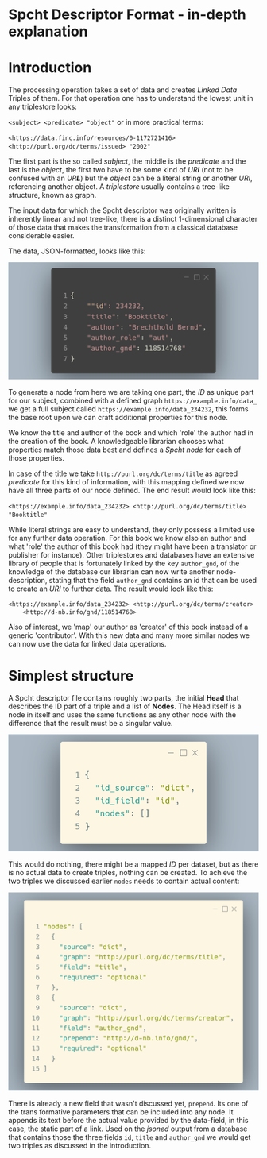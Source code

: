 # Spcht Descriptor Format - in-depth explanation

# Introduction

The processing operation takes a set of data and creates *Linked Data* Triples of them. For that operation one has to understand the lowest unit in any triplestore looks:

`<subject> <predicate> "object"` or in more practical terms: 

`<https://data.finc.info/resources/0-1172721416> <http://purl.org/dc/terms/issued> "2002"`

The first part is the so called *subject*, the middle is the *predicate* and the last is the *object*, the first two have to be some kind of *UR**I*** (not to be confused with an *UR**L***) but the *object* can be a literal string or another *URI*, referencing another object. A *triplestore* usually contains a tree-like structure, known as graph. 

The input data for which the Spcht descriptor was originally written is inherently linear and not tree-like, there is a distinct 1-dimensional character of those data that makes the transformation from a classical database considerable easier.

The data, JSON-formatted, looks like this: 

![basic_data](./basic_data.png)

To generate a node from here we are taking one part, the *ID* as unique part for our subject, combined with a defined graph `https://example.info/data_` we get a full subject called `https://example.info/data_234232`, this forms the base root upon we can craft additional properties for this node.

We know the title and author of the book and which 'role' the author had in the creation of the book. A knowledgeable librarian chooses what properties match those data best and defines a *Spcht node* for each of those properties. 

In case of the title we take `http://purl.org/dc/terms/title` as agreed *predicate* for this kind of information, with this mapping defined we now have all three parts of our node defined. The end result would look like this:

`<https://example.info/data_234232> <http://purl.org/dc/terms/title> "Booktitle"`

While literal strings are easy to understand, they only possess a limited use for any further data operation. For this book we know also an author and what 'role' the author of this book had (they might have been a translator or publisher for instance). Other triplestores and databases have an extensive library of people that is fortunately linked by the key `author_gnd`, of the knowledge of the database our librarian can now write another node-description, stating that the field `author_gnd` contains an id that can be used to create an *URI* to further data. The result would look like this:

```
<https://example.info/data_234232> <http://purl.org/dc/terms/creator> 
	<http://d-nb.info/gnd/118514768>
```

Also of interest, we 'map' our author as 'creator' of this book instead of a generic 'contributor'. With this new data and many more similar nodes we can now use the data for linked data operations.

# Simplest structure

A Spcht descriptor file contains roughly two parts, the initial **Head** that describes the ID part of a triple and a list of **Nodes**. The Head itself is a node in itself and uses the same functions as any other node with the difference that the result must be a singular value.

![Basic Spcht Code](./basic_spcht.png)

This would do nothing, there might be a mapped *ID* per dataset, but as there is no actual data to create triples, nothing can be created. To achieve the two triples we discussed earlier `nodes` needs to contain actual content:

![basic_node](./basic_node.png)

There is already a new  field that wasn't discussed yet, `prepend`. Its one of the trans formative parameters that can be included into any node. It appends its text before the actual value provided by the data-field, in this case, the static part of a link. Used on the *jsoned* output from a database that contains those the three fields `id`, `title` and `author_gnd` we would get two triples as discussed in the introduction.
